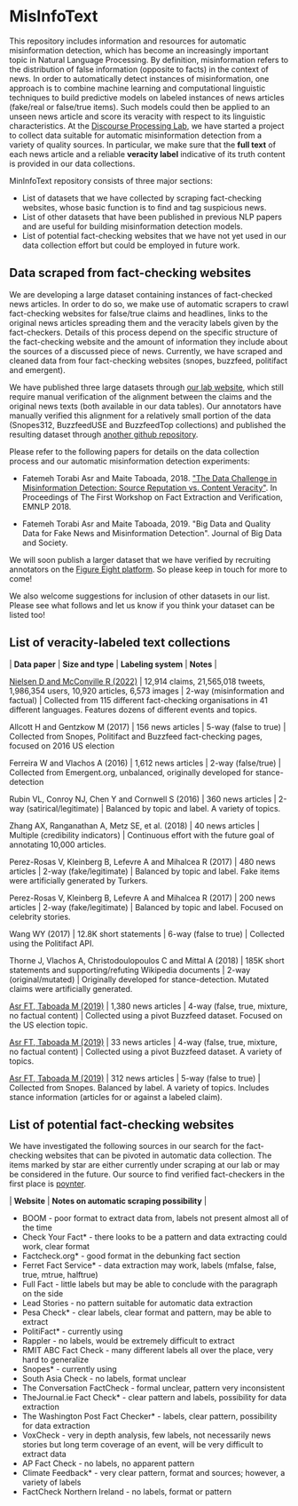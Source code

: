 # MisInfoText
This repository includes information and resources for automatic misinformation detection, which has become an increasingly important topic in Natural Language Processing. By definition, misinformation refers to the distribution of false information (opposite to facts) in the context of news. In order to automatically detect instances of misinformation, one approach is to combine machine learning and computational linguistic techniques to build predictive models on labeled instances of news articles (fake/real or false/true items). Such models could then be applied to an unseen news article and score its veracity with respect to its linguistic characteristics. At the [Discourse Processing Lab](http://www.sfu.ca/discourse-lab/software_and_data/demo.html), we have started a project to collect data suitable for automatic misinformation detection from a variety of quality sources. In particular, we make sure that the **full text** of each news article and a reliable **veracity label** indicative of its truth content is provided in our data collections.

MinInfoText repository consists of three major sections:
* List of datasets that we have collected by scraping fact-checking websites, whose basic function is to find and tag suspicious news.
* List of other datasets that have been published in previous NLP papers and are useful for building misinformation detection models.
* List of potential fact-checking websites that we have not yet used in our data collection effort but could be employed in future work.


## Data scraped from fact-checking websites

We are developing a large dataset containing instances of fact-checked news articles. In order to do so, we make use of automatic scrapers to crawl fact-checking websites for false/true claims and headlines, links to the original news articles spreading them and the veracity labels given by the fact-checkers. Details of this process depend on the specific structure of the fact-checking website and the amount of information they include about the sources of a discussed piece of news. Currently, we have scraped and cleaned data from four fact-checking websites (snopes, buzzfeed, politifact and emergent).

We have published three large datasets through [our lab website](http://fakenews.research.sfu.ca/), which still require manual verification of the alignment between the claims and the original news texts (both available in our data tables). Our annotators have manually verified this alignment for a relatively small portion of the data (Snopes312, BuzzfeedUSE and BuzzfeedTop collections) and published the resulting dataset through [another github repository](https://github.com/sfu-discourse-lab/Misinformation_detection).

Please refer to the following papers for details on the data collection process and our automatic misinformation detection experiments:


* Fatemeh Torabi Asr and Maite Taboada, 2018. ["The Data Challenge in Misinformation Detection: Source Reputation vs. Content Veracity"](http://aclweb.org/anthology/W18-5502). In Proceedings of The First Workshop on Fact Extraction and Verification, EMNLP 2018.

* Fatemeh Torabi Asr and Maite Taboada, 2019. "Big Data and Quality Data for Fake News and Misinformation Detection". Journal of Big Data and Society.

We will soon publish a larger dataset that we have verified by recruiting annotators on the [Figure Eight platform](https://www.figure-eight.com/). So please keep in touch for more to come!

We also welcome suggestions for inclusion of other datasets in our list. Please see what follows and let us know if you think your dataset can be listed too!



## List of veracity-labeled text collections

| __Data paper__ | __Size and type__ | __Labeling system__ | __Notes__ |

[Nielsen D and McConville R (2022)](https://mumin-dataset.github.io/) | 12,914 claims, 21,565,018 tweets, 1,986,354 users, 10,920 articles, 6,573 images | 2-way (misinformation and factual) | Collected from 115 different fact-checking organisations in 41 different languages. Features dozens of different events and topics.

Allcott H and Gentzkow M (2017) | 156 news articles | 5-way (false to true) | Collected from Snopes, Politifact and Buzzfeed fact-checking pages, focused on 2016 US election

Ferreira W and Vlachos A (2016) | 1,612 news articles | 2-way (false/true) | Collected from Emergent.org, unbalanced, originally developed for stance-detection

Rubin VL, Conroy NJ, Chen Y and Cornwell S (2016) | 360 news articles | 2-way (satirical/legitimate) | Balanced by topic and label. A variety of topics.

Zhang  AX,  Ranganathan  A,  Metz  SE,  et al. (2018) | 40 news articles | Multiple (credibility indicators) | Continuous effort with the future goal of annotating 10,000 articles.

Perez-Rosas   V,   Kleinberg   B,   Lefevre   A   and   Mihalcea   R (2017) | 480 news articles | 2-way (fake/legitimate) | Balanced by topic and label. Fake items were artificially generated by Turkers.

Perez-Rosas   V,   Kleinberg   B,   Lefevre   A   and   Mihalcea   R (2017) | 200 news articles | 2-way (fake/legitimate) | Balanced by topic and label. Focused on celebrity stories.

Wang WY (2017)  | 12.8K short statements | 6-way (false to true) | Collected using the Politifact API.

Thorne   J,   Vlachos   A,   Christodoulopoulos   C   and   Mittal   A (2018)  | 185K short statements and supporting/refuting Wikipedia documents | 2-way (original/mutated) | Originally developed for stance-detection. Mutated claims were artificially generated.

[Asr FT, Taboada M (2019)](https://github.com/sfu-discourse-lab/Misinformation_detection/blob/master/buzzfeed-v02-originalLabels.txt.zip) | 1,380 news articles | 4-way (false, true, mixture, no factual content) | Collected using a pivot Buzzfeed dataset. Focused on the US election topic.

[Asr FT, Taboada M (2019)](https://github.com/sfu-discourse-lab/Misinformation_detection/blob/master/buzzfeed-top.csv.zip) | 33 news articles | 4-way (false, true, mixture, no factual content) | Collected using a pivot Buzzfeed dataset. A variety of topics.

[Asr FT, Taboada M (2019)](https://github.com/sfu-discourse-lab/Misinformation_detection/blob/master/snopes_checked_v02.csv.zip) | 312 news articles | 5-way (false to true) | Collected from Snopes. Balanced by label. A variety of topics. Includes stance information (articles for or against a labeled claim).


## List of potential fact-checking websites

We have investigated the following sources in our search for the fact-checking websites that can be pivoted in automatic data collection. The items marked by star are either currently under scraping at our lab or may be considered in the future. Our source to find verified fact-checkers in the first place is [poynter](https://ifcncodeofprinciples.poynter.org/signatories).

| __Website__ | __Notes on automatic scraping possibility__ |

* BOOM - poor format to extract data from, labels not present almost all of the time
* Check Your Fact* - there looks to be a pattern and data extracting could work, clear format
* Factcheck.org* - good format in the debunking fact section
* Ferret Fact Service* - data extraction may work, labels (mfalse, false, true, mtrue, halftrue)
* Full Fact - little labels but may be able to conclude with the paragraph on the side
* Lead Stories - no pattern suitable for automatic data extraction
* Pesa Check* - clear labels, clear format and pattern, may be able to extract
* PolitiFact* - currently using
* Rappler - no labels, would be extremely difficult to extract
* RMIT ABC Fact Check - many different labels all over the place, very hard to generalize
* Snopes* - currently using
* South Asia Check - no labels, format unclear
* The Conversation FactCheck - formal unclear, pattern very inconsistent
* TheJournal.ie Fact Check* - clear pattern and labels, possibility for data extraction
* The Washington Post Fact Checker* - labels, clear pattern, possibility for data extraction
* VoxCheck - very in depth analysis, few labels, not necessarily news stories but long term coverage of an event, will be very difficult to extract data
* AP Fact Check - no labels, no apparent pattern
* Climate Feedback* - very clear pattern, format and sources; however, a variety of labels
* FactCheck Northern Ireland - no labels, format or pattern



